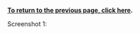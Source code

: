 **[To return to the previous page, click here](https://github.com/chaturec/chaturbate-recorder-and-downloader/).**

Screenshot 1: 

